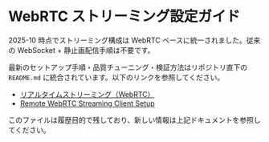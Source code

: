 # WebRTC ストリーミング設定ガイド

2025-10 時点でストリーミング構成は WebRTC ベースに統一されました。従来の WebSocket + 静止画配信手順は不要です。

最新のセットアップ手順・品質チューニング・検証方法はリポジトリ直下の `README.md` に統合されています。以下のリンクを参照してください。

- [リアルタイムストリーミング（WebRTC）](../README.md#4-リアルタイムストリーミングwebrtc)
- [Remote WebRTC Streaming Client Setup](REMOTE_CLIENT_SETUP.md)

このファイルは履歴目的で残しており、新しい情報は上記ドキュメントを参照してください。
